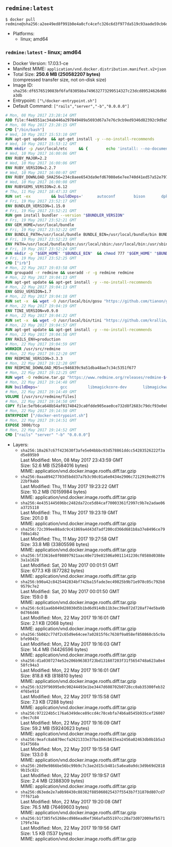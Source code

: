 ## `redmine:latest`

```console
$ docker pull redmine@sha256:a2ee49ed8f991b0e4a0cfc4cefc326c6d3f977da519c93aade59cb6d2dfb8b87
```

-	Platforms:
	-	linux; amd64

### `redmine:latest` - linux; amd64

-	Docker Version: 17.03.1-ce
-	Manifest MIME: `application/vnd.docker.distribution.manifest.v2+json`
-	Total Size: **250.6 MB (250582207 bytes)**  
	(compressed transfer size, not on-disk size)
-	Image ID: `sha256:df6576519083bf6faf8305bba749632773299514327c23dcd89524626d66a3db`
-	Entrypoint: `["\/docker-entrypoint.sh"]`
-	Default Command: `["rails","server","-b","0.0.0.0"]`

```dockerfile
# Mon, 08 May 2017 23:28:14 GMT
ADD file:f4e6551ac34ab446a297849489a5693d67a7e76c9cb9ed9346d82392c9d9a5fe in / 
# Mon, 08 May 2017 23:28:15 GMT
CMD ["/bin/bash"]
# Wed, 10 May 2017 15:53:10 GMT
RUN apt-get update 	&& apt-get install -y --no-install-recommends 		bzip2 		ca-certificates 		libffi-dev 		libgdbm3 		libssl-dev 		libyaml-dev 		procps 		zlib1g-dev 	&& rm -rf /var/lib/apt/lists/*
# Wed, 10 May 2017 15:53:12 GMT
RUN mkdir -p /usr/local/etc 	&& { 		echo 'install: --no-document'; 		echo 'update: --no-document'; 	} >> /usr/local/etc/gemrc
# Wed, 10 May 2017 16:00:06 GMT
ENV RUBY_MAJOR=2.2
# Wed, 10 May 2017 16:00:06 GMT
ENV RUBY_VERSION=2.2.7
# Wed, 10 May 2017 16:00:07 GMT
ENV RUBY_DOWNLOAD_SHA256=234c8aee6543da9efd67008e6e7ee740d41ed57a52e797f65043c3b5ec3bcb53
# Wed, 10 May 2017 16:00:08 GMT
ENV RUBYGEMS_VERSION=2.6.12
# Thu, 11 May 2017 18:47:33 GMT
RUN set -ex 		&& buildDeps=' 		autoconf 		bison 		dpkg-dev 		gcc 		libbz2-dev 		libgdbm-dev 		libglib2.0-dev 		libncurses-dev 		libreadline-dev 		libxml2-dev 		libxslt-dev 		make 		ruby 		wget 		xz-utils 	' 	&& apt-get update 	&& apt-get install -y --no-install-recommends $buildDeps 	&& rm -rf /var/lib/apt/lists/* 		&& wget -O ruby.tar.xz "https://cache.ruby-lang.org/pub/ruby/${RUBY_MAJOR%-rc}/ruby-$RUBY_VERSION.tar.xz" 	&& echo "$RUBY_DOWNLOAD_SHA256 *ruby.tar.xz" | sha256sum -c - 		&& mkdir -p /usr/src/ruby 	&& tar -xJf ruby.tar.xz -C /usr/src/ruby --strip-components=1 	&& rm ruby.tar.xz 		&& cd /usr/src/ruby 		&& { 		echo '#define ENABLE_PATH_CHECK 0'; 		echo; 		cat file.c; 	} > file.c.new 	&& mv file.c.new file.c 		&& autoconf 	&& gnuArch="$(dpkg-architecture --query DEB_BUILD_GNU_TYPE)" 	&& ./configure 		--build="$gnuArch" 		--disable-install-doc 		--enable-shared 	&& make -j "$(nproc)" 	&& make install 		&& apt-get purge -y --auto-remove $buildDeps 	&& cd / 	&& rm -r /usr/src/ruby 		&& gem update --system "$RUBYGEMS_VERSION"
# Fri, 19 May 2017 23:52:17 GMT
ENV BUNDLER_VERSION=1.15.0
# Fri, 19 May 2017 23:52:21 GMT
RUN gem install bundler --version "$BUNDLER_VERSION"
# Fri, 19 May 2017 23:52:21 GMT
ENV GEM_HOME=/usr/local/bundle
# Fri, 19 May 2017 23:52:22 GMT
ENV BUNDLE_PATH=/usr/local/bundle BUNDLE_BIN=/usr/local/bundle/bin BUNDLE_SILENCE_ROOT_WARNING=1 BUNDLE_APP_CONFIG=/usr/local/bundle
# Fri, 19 May 2017 23:52:23 GMT
ENV PATH=/usr/local/bundle/bin:/usr/local/sbin:/usr/local/bin:/usr/sbin:/usr/bin:/sbin:/bin
# Fri, 19 May 2017 23:52:24 GMT
RUN mkdir -p "$GEM_HOME" "$BUNDLE_BIN" 	&& chmod 777 "$GEM_HOME" "$BUNDLE_BIN"
# Fri, 19 May 2017 23:52:25 GMT
CMD ["irb"]
# Mon, 22 May 2017 19:03:58 GMT
RUN groupadd -r redmine && useradd -r -g redmine redmine
# Mon, 22 May 2017 19:04:13 GMT
RUN apt-get update && apt-get install -y --no-install-recommends 		ca-certificates 		wget 	&& rm -rf /var/lib/apt/lists/*
# Mon, 22 May 2017 19:04:13 GMT
ENV GOSU_VERSION=1.7
# Mon, 22 May 2017 19:04:18 GMT
RUN set -x 	&& wget -O /usr/local/bin/gosu "https://github.com/tianon/gosu/releases/download/$GOSU_VERSION/gosu-$(dpkg --print-architecture)" 	&& wget -O /usr/local/bin/gosu.asc "https://github.com/tianon/gosu/releases/download/$GOSU_VERSION/gosu-$(dpkg --print-architecture).asc" 	&& export GNUPGHOME="$(mktemp -d)" 	&& gpg --keyserver ha.pool.sks-keyservers.net --recv-keys B42F6819007F00F88E364FD4036A9C25BF357DD4 	&& gpg --batch --verify /usr/local/bin/gosu.asc /usr/local/bin/gosu 	&& rm -r "$GNUPGHOME" /usr/local/bin/gosu.asc 	&& chmod +x /usr/local/bin/gosu 	&& gosu nobody true
# Mon, 22 May 2017 19:04:19 GMT
ENV TINI_VERSION=v0.9.0
# Mon, 22 May 2017 19:04:22 GMT
RUN set -x 	&& wget -O /usr/local/bin/tini "https://github.com/krallin/tini/releases/download/$TINI_VERSION/tini" 	&& wget -O /usr/local/bin/tini.asc "https://github.com/krallin/tini/releases/download/$TINI_VERSION/tini.asc" 	&& export GNUPGHOME="$(mktemp -d)" 	&& gpg --keyserver ha.pool.sks-keyservers.net --recv-keys 6380DC428747F6C393FEACA59A84159D7001A4E5 	&& gpg --batch --verify /usr/local/bin/tini.asc /usr/local/bin/tini 	&& rm -r "$GNUPGHOME" /usr/local/bin/tini.asc 	&& chmod +x /usr/local/bin/tini 	&& tini -h
# Mon, 22 May 2017 19:04:57 GMT
RUN apt-get update && apt-get install -y --no-install-recommends 		imagemagick 		libmysqlclient18 		libpq5 		libsqlite3-0 				bzr 		git 		mercurial 		openssh-client 		subversion 	&& rm -rf /var/lib/apt/lists/*
# Mon, 22 May 2017 19:04:58 GMT
ENV RAILS_ENV=production
# Mon, 22 May 2017 19:04:59 GMT
WORKDIR /usr/src/redmine
# Mon, 22 May 2017 19:12:20 GMT
ENV REDMINE_VERSION=3.3.3
# Mon, 22 May 2017 19:12:20 GMT
ENV REDMINE_DOWNLOAD_MD5=c946839c9a51dba48ae7c34c5351f677
# Mon, 22 May 2017 19:12:25 GMT
RUN wget -O redmine.tar.gz "https://www.redmine.org/releases/redmine-${REDMINE_VERSION}.tar.gz" 	&& echo "$REDMINE_DOWNLOAD_MD5 redmine.tar.gz" | md5sum -c - 	&& tar -xvf redmine.tar.gz --strip-components=1 	&& rm redmine.tar.gz files/delete.me log/delete.me 	&& mkdir -p tmp/pdf public/plugin_assets 	&& chown -R redmine:redmine ./
# Mon, 22 May 2017 19:14:48 GMT
RUN buildDeps=' 		gcc 		libmagickcore-dev 		libmagickwand-dev 		libmysqlclient-dev 		libpq-dev 		libsqlite3-dev 		make 		patch 	' 	&& set -ex 	&& apt-get update && apt-get install -y $buildDeps --no-install-recommends 	&& rm -rf /var/lib/apt/lists/* 	&& bundle install --without development test 	&& for adapter in mysql2 postgresql sqlite3; do 		echo "$RAILS_ENV:" > ./config/database.yml; 		echo "  adapter: $adapter" >> ./config/database.yml; 		bundle install --without development test; 	done 	&& rm ./config/database.yml 	&& apt-get purge -y --auto-remove $buildDeps
# Mon, 22 May 2017 19:14:49 GMT
VOLUME [/usr/src/redmine/files]
# Mon, 22 May 2017 19:14:50 GMT
COPY file:5efb6ca648b54af01740423ca0fdde905eae0ce732d8f2683c79dcf93e0e86c5 in / 
# Mon, 22 May 2017 19:14:50 GMT
ENTRYPOINT ["/docker-entrypoint.sh"]
# Mon, 22 May 2017 19:14:51 GMT
EXPOSE 3000/tcp
# Mon, 22 May 2017 19:14:52 GMT
CMD ["rails" "server" "-b" "0.0.0.0"]
```

-	Layers:
	-	`sha256:10a267c67f423630f3afe5e04bbbc93d578861ddcc54283526222f3ad5e895b9`  
		Last Modified: Mon, 08 May 2017 23:43:59 GMT  
		Size: 52.6 MB (52584016 bytes)  
		MIME: application/vnd.docker.image.rootfs.diff.tar.gzip
	-	`sha256:0aaa89427703d5bdd37a7b3c98c01a6e0434e2906c7212919ed6277622bf9abb`  
		Last Modified: Thu, 11 May 2017 19:23:22 GMT  
		Size: 10.2 MB (10159984 bytes)  
		MIME: application/vnd.docker.image.rootfs.diff.tar.gzip
	-	`sha256:4e4351445696bc2482da72ce5d84caf70003361f2997c9b7e2adae06a3725118`  
		Last Modified: Thu, 11 May 2017 19:23:19 GMT  
		Size: 201.0 B  
		MIME: application/vnd.docker.image.rootfs.diff.tar.gzip
	-	`sha256:72c399ee88adc9c41869a4d43d7adf200cd366d681b8a37e8496ce79f80a14b2`  
		Last Modified: Thu, 11 May 2017 19:27:58 GMT  
		Size: 33.8 MB (33805598 bytes)  
		MIME: application/vnd.docker.image.rootfs.diff.tar.gzip
	-	`sha256:5f33616e8f08897921aac40e719e81506a9011141230cf0588d0388e3a1a1628`  
		Last Modified: Sat, 20 May 2017 00:01:51 GMT  
		Size: 677.3 KB (677282 bytes)  
		MIME: application/vnd.docker.image.rootfs.diff.tar.gzip
	-	`sha256:b90a42c8425442834bf742ba15fade3ec49825b9b71e978c05c792b89579c7e2`  
		Last Modified: Sat, 20 May 2017 00:01:50 GMT  
		Size: 159.0 B  
		MIME: application/vnd.docker.image.rootfs.diff.tar.gzip
	-	`sha256:6c81aa6b049d28030d5b1bd6d914db11b3ec39e072d728af74e5ba9b0d766d46`  
		Last Modified: Mon, 22 May 2017 19:16:01 GMT  
		Size: 2.1 KB (2068 bytes)  
		MIME: application/vnd.docker.image.rootfs.diff.tar.gzip
	-	`sha256:5b082c77df2c65d9e64cee7a02815f6c7638f9a058ef850860cb5c9abfe9043c`  
		Last Modified: Mon, 22 May 2017 19:16:03 GMT  
		Size: 14.4 MB (14426596 bytes)  
		MIME: application/vnd.docker.image.rootfs.diff.tar.gzip
	-	`sha256:d1a0307274e52e206b96383f23bd131607203f31f5654748a623a8e458fc94a3`  
		Last Modified: Mon, 22 May 2017 19:16:01 GMT  
		Size: 818.8 KB (818810 bytes)  
		MIME: application/vnd.docker.image.rootfs.diff.tar.gzip
	-	`sha256:b329f96995e0c90244493e1be3447d608702b0728cc0ab35300feb324f65e91d`  
		Last Modified: Mon, 22 May 2017 19:15:58 GMT  
		Size: 7.3 KB (7288 bytes)  
		MIME: application/vnd.docker.image.rootfs.diff.tar.gzip
	-	`sha256:972224b5c176a6349dece89ccd4c78cebfa74b6a8545b935cef26007c9ec7c84`  
		Last Modified: Mon, 22 May 2017 19:16:09 GMT  
		Size: 59.2 MB (59240623 bytes)  
		MIME: application/vnd.docker.image.rootfs.diff.tar.gzip
	-	`sha256:9eafc8ab870ecfa2621333e37ba10dcb615ea2456a02463db0b1b5a39147568a`  
		Last Modified: Mon, 22 May 2017 19:15:58 GMT  
		Size: 133.0 B  
		MIME: application/vnd.docker.image.rootfs.diff.tar.gzip
	-	`sha256:20d9e9866be56bc99b9c7c3ae2d15cb481c5a6ea0a9dc3d9b69d28189b15c82c`  
		Last Modified: Mon, 22 May 2017 19:19:57 GMT  
		Size: 2.4 MB (2388309 bytes)  
		MIME: application/vnd.docker.image.rootfs.diff.tar.gzip
	-	`sha256:d63ede2e7a0b98430c88382f885060825437f5543b7f31870d807cd77ff671ab`  
		Last Modified: Mon, 22 May 2017 19:20:08 GMT  
		Size: 76.5 MB (76469603 bytes)  
		MIME: application/vnd.docker.image.rootfs.diff.tar.gzip
	-	`sha256:b1f385fe5268ecd986ead6ef366afad55197cc20a73d072009afb571179fe74a`  
		Last Modified: Mon, 22 May 2017 19:19:56 GMT  
		Size: 1.5 KB (1537 bytes)  
		MIME: application/vnd.docker.image.rootfs.diff.tar.gzip
